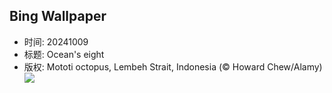 ## Bing Wallpaper
- 时间: 20241009
- 标题: Ocean's eight
- 版权: Mototi octopus, Lembeh Strait, Indonesia (© Howard Chew/Alamy)
![](https://cn.bing.com/th?id=OHR.MototiOctopus_EN-US8820270832_UHD.jpg&rf=LaDigue_UHD.jpg&pid=hp&w=3840&h=2160&rs=1&c=4)
